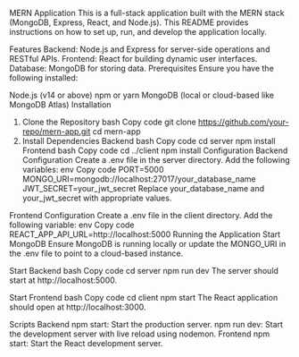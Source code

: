 MERN Application
This is a full-stack application built with the MERN stack (MongoDB, Express, React, and Node.js). This README provides instructions on how to set up, run, and develop the application locally.

Features
Backend: Node.js and Express for server-side operations and RESTful APIs.
Frontend: React for building dynamic user interfaces.
Database: MongoDB for storing data.
Prerequisites
Ensure you have the following installed:

Node.js (v14 or above)
npm or yarn
MongoDB (local or cloud-based like MongoDB Atlas)
Installation
1. Clone the Repository
bash
Copy code
git clone https://github.com/your-repo/mern-app.git
cd mern-app
2. Install Dependencies
Backend
bash
Copy code
cd server
npm install
Frontend
bash
Copy code
cd ../client
npm install
Configuration
Backend Configuration
Create a .env file in the server directory.
Add the following variables:
env
Copy code
PORT=5000
MONGO_URI=mongodb://localhost:27017/your_database_name
JWT_SECRET=your_jwt_secret
Replace your_database_name and your_jwt_secret with appropriate values.

Frontend Configuration
Create a .env file in the client directory.
Add the following variable:
env
Copy code
REACT_APP_API_URL=http://localhost:5000
Running the Application
Start MongoDB
Ensure MongoDB is running locally or update the MONGO_URI in the .env file to point to a cloud-based instance.

Start Backend
bash
Copy code
cd server
npm run dev
The server should start at http://localhost:5000.

Start Frontend
bash
Copy code
cd client
npm start
The React application should open at http://localhost:3000.

Scripts
Backend
npm start: Start the production server.
npm run dev: Start the development server with live reload using nodemon.
Frontend
npm start: Start the React development server.
